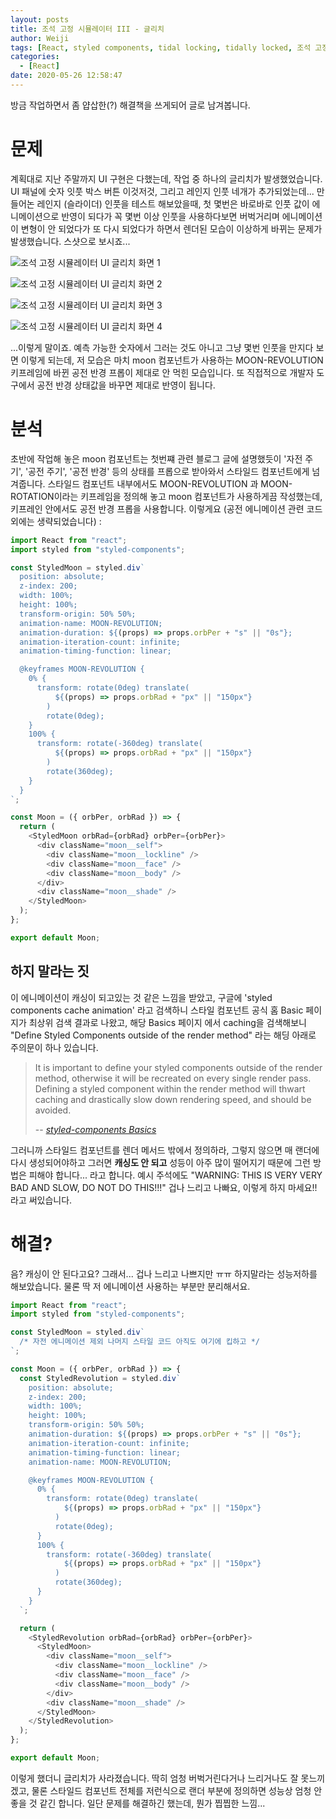 ```yaml
---
layout: posts
title: 조석 고정 시뮬레이터 III - 글리치
author: Weiji
tags: [React, styled components, tidal locking, tidally locked, 조석 고정]
categories:
  - [React]
date: 2020-05-26 12:58:47
---
```


방금 작업하면서 좀 얍삽한(?) 해결책을 쓰게되어 글로 남겨봅니다.

# 문제

계획대로 지난 주말까지 UI 구현은 다했는데, 작업 중 하나의 글리치가 발생했었습니다. UI 패널에 숫자 잇풋 박스 버튼 이것저것, 그리고 레인지 인풋 네개가 추가되었는데... 만들어논 레인지 (슬라이더) 인풋을 테스트 해보았을때, 첫 몇번은 바로바로 인풋 값이 에니메이션으로 반영이 되다가 꼭 몇번 이상 인풋을 사용하다보면 버벅거리며 에니메이션이 변형이 안 되었다가 또 다시 되었다가 하면서 렌더된 모습이 이상하게 바뀌는 문제가 발생했습니다. 스샷으로 보시죠...

![조석 고정 시뮬레이터 UI 글리치 화면 1](ss_glitch_1.png "처음엔 잘 되다가")

![조석 고정 시뮬레이터 UI 글리치 화면 2](ss_glitch_2.png "샥")

![조석 고정 시뮬레이터 UI 글리치 화면 3](ss_glitch_3.png "샥")

![조석 고정 시뮬레이터 UI 글리치 화면 4](ss_glitch_4.png "악")

...이렇게 말이죠. 예측 가능한 숫자에서 그러는 것도 아니고 그냥 몇번 인풋을 만지다 보면 이렇게 되는데, 저 모습은 마치 moon 컴포넌트가 사용하는 MOON-REVOLUTION 키프레임에 바뀐 공전 반경 프롭이 제대로 안 먹힌 모습입니다. 또 직접적으로 개발자 도구에서 공전 반경 상태값을 바꾸면 제대로 반영이 됩니다.

# 분석

초반에 작업해 놓은 moon 컴포넌트는 첫번쨰 관련 블로그 글에 설명했듯이 '자전 주기', '공전 주기', '공전 반경' 등의 상태를 프롭으로 받아와서 스타일드 컴포넌트에게 넘겨줍니다. 스타일드 컴포넌트 내부에서도 MOON-REVOLUTION 과 MOON-ROTATION이라는 키프레임을 정의해 놓고 moon 컴포넌트가 사용하게끔 작성했는데, 키프레인 안에서도 공전 반경 프롭을 사용합니다. 이렇게요 (공전 에니메이션 관련 코드 외에는 생략되었습니다) :

```javascript Moon.js
import React from "react";
import styled from "styled-components";

const StyledMoon = styled.div`
  position: absolute;
  z-index: 200;
  width: 100%;
  height: 100%;
  transform-origin: 50% 50%;
  animation-name: MOON-REVOLUTION;
  animation-duration: ${(props) => props.orbPer + "s" || "0s"};
  animation-iteration-count: infinite;
  animation-timing-function: linear;

  @keyframes MOON-REVOLUTION {
    0% {
      transform: rotate(0deg) translate(
          ${(props) => props.orbRad + "px" || "150px"}
        )
        rotate(0deg);
    }
    100% {
      transform: rotate(-360deg) translate(
          ${(props) => props.orbRad + "px" || "150px"}
        )
        rotate(360deg);
    }
  }
`;

const Moon = ({ orbPer, orbRad }) => {
  return (
    <StyledMoon orbRad={orbRad} orbPer={orbPer}>
      <div className="moon__self">
        <div className="moon__lockline" />
        <div className="moon__face" />
        <div className="moon__body" />
      </div>
      <div className="moon__shade" />
    </StyledMoon>
  );
};

export default Moon;
```

## 하지 말라는 짓

이 에니메이션이 캐싱이 되고있는 것 같은 느낌을 받았고, 구글에 'styled components cache animation' 라고 검색하니 스타일 컴포넌트 공식 홈 Basic 페이지가 최상위 검색 결과로 나왔고, 해당 Basics 페이지 에서 caching을 검색해보니 "Define Styled Components outside of the render method" 라는 해딩 아래로 주의문이 하나 있습니다.

> It is important to define your styled components outside of the render method, otherwise it will be recreated on every single render pass. Defining a styled component within the render method will thwart caching and drastically slow down rendering speed, and should be avoided.
>
> -- <cite>[styled-components Basics][1]</cite>

[1]: https://styled-components.com/docs/basics

그러니까 스타일드 컴포넌트를 렌더 메서드 밖에서 정의하라, 그렇지 않으면 매 랜더에 다시 생성되어야하고 그러면 **캐싱도 안 되고** 성등이 아주 많이 떨어지기 때문에 그런 방법은 피해야 합니다... 라고 합니다. 예시 주석에도 "WARNING: THIS IS VERY VERY BAD AND SLOW, DO NOT DO THIS!!!" 겁나 느리고 나빠요, 이렇게 하지 마세요!! 라고 써있습니다.

# 해결?

음? 캐싱이 안 된다고요? 그래서... 겁나 느리고 나쁘지만 ㅠㅠ 하지말라는 성능저하를 해보았습니다. 물론 딱 저 에니메이션 사용하는 부분만 분리해서요.

```javascript moon.js
import React from "react";
import styled from "styled-components";

const StyledMoon = styled.div`
  /* 자전 에니메이션 제외 나머지 스타일 코드 아직도 여기에 킵하고 */
`;

const Moon = ({ orbPer, orbRad }) => {
  const StyledRevolution = styled.div`
    position: absolute;
    z-index: 200;
    width: 100%;
    height: 100%;
    transform-origin: 50% 50%;
    animation-duration: ${(props) => props.orbPer + "s" || "0s"};
    animation-iteration-count: infinite;
    animation-timing-function: linear;
    animation-name: MOON-REVOLUTION;

    @keyframes MOON-REVOLUTION {
      0% {
        transform: rotate(0deg) translate(
            ${(props) => props.orbRad + "px" || "150px"}
          )
          rotate(0deg);
      }
      100% {
        transform: rotate(-360deg) translate(
            ${(props) => props.orbRad + "px" || "150px"}
          )
          rotate(360deg);
      }
    }
  `;

  return (
    <StyledRevolution orbRad={orbRad} orbPer={orbPer}>
      <StyledMoon>
        <div className="moon__self">
          <div className="moon__lockline" />
          <div className="moon__face" />
          <div className="moon__body" />
        </div>
        <div className="moon__shade" />
      </StyledMoon>
    </StyledRevolution>
  );
};

export default Moon;
```

이렇게 했더니 글리치가 사라졌습니다. 딱히 엄청 버벅거린다거나 느리거나도 잘 못느끼겠고, 물론 스타일드 컴포넌트 전체를 저런식으로 랜더 부분에 정의하면 성능상 엄청 안 좋을 것 같긴 합니다. 일단 문제를 해결하긴 했는데, 뭔가 찝찝한 느낌...
